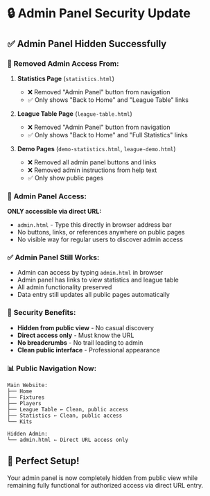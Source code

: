 # 🔒 Admin Panel Security Update

## ✅ Admin Panel Hidden Successfully

### 🚫 **Removed Admin Access From:**

1. **Statistics Page** (`statistics.html`)
   - ❌ Removed "Admin Panel" button from navigation
   - ✅ Only shows "Back to Home" and "League Table" links

2. **League Table Page** (`league-table.html`)
   - ❌ Removed "Admin Panel" button from navigation
   - ✅ Only shows "Back to Home" and "Full Statistics" links

3. **Demo Pages** (`demo-statistics.html`, `league-demo.html`)
   - ❌ Removed all admin panel buttons and links
   - ❌ Removed admin instructions from help text
   - ✅ Only show public pages

### 🔐 **Admin Panel Access:**

**ONLY accessible via direct URL:**
- `admin.html` - Type this directly in browser address bar
- No buttons, links, or references anywhere on public pages
- No visible way for regular users to discover admin access

### ✅ **Admin Panel Still Works:**
- Admin can access by typing `admin.html` in browser
- Admin panel has links to view statistics and league table
- All admin functionality preserved
- Data entry still updates all public pages automatically

### 🎯 **Security Benefits:**
- **Hidden from public view** - No casual discovery
- **Direct access only** - Must know the URL
- **No breadcrumbs** - No trail leading to admin
- **Clean public interface** - Professional appearance

### 📊 **Public Navigation Now:**
```
Main Website:
├── Home
├── Fixtures  
├── Players
├── League Table ← Clean, public access
├── Statistics ← Clean, public access
└── Kits

Hidden Admin:
└── admin.html ← Direct URL access only
```

## 🚀 Perfect Setup!

Your admin panel is now completely hidden from public view while remaining fully functional for authorized access via direct URL entry.
